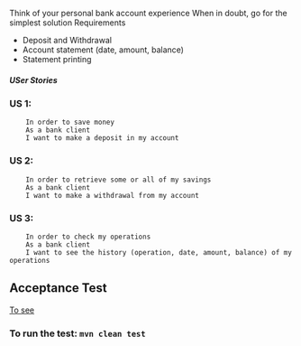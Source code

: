Think of your personal bank account experience When in doubt, go for the simplest solution Requirements
- Deposit and Withdrawal
- Account statement (date, amount, balance)
- Statement printing

##### USer Stories
### US 1:
```text
    In order to save money
    As a bank client
    I want to make a deposit in my account
```

### US 2:
```text
    In order to retrieve some or all of my savings
    As a bank client
    I want to make a withdrawal from my account
```

### US 3:
```text
    In order to check my operations
    As a bank client
    I want to see the history (operation, date, amount, balance) of my operations
```
## Acceptance Test

[To see](src/test/resources/org/bankaccount/banck-account.feature)

### To run the test: `mvn clean test`
